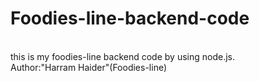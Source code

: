 # Foodies-line-backend-code
<br>
this is my foodies-line backend code by using node.js.
<br>
Author:"Harram Haider"(Foodies-line)
